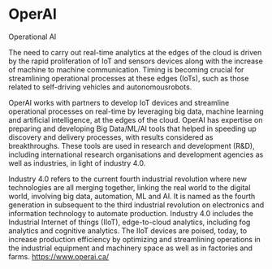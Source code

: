 # OperAI
Operational AI 

The need to carry out real-time analytics at the edges of the cloud is driven by the rapid proliferation of IoT and sensors devices along with the increase of machine to machine communication. Timing is becoming crucial  for streamlining operational processes at these edges (IoTs), such as those related to self-driving vehicles and autonomous ​robots.

OperAI works with partners to develop IoT devices and streamline operational processes on real-time by leveraging big data, machine learning and artificial intelligence, at the edges of the cloud. OperAI has expertise on preparing and developing Big Data/ML/AI tools that helped in speeding up discovery and delivery processes, with results considered as breakthroughs. These tools are used in research and development (R&D), including international research organisations and development agencies as well as industries, in light of industry 4.0.

Industry 4.0 refers to the current fourth industrial revolution where new technologies are all merging together, linking the real world to the digital world, involving big data, automation, ML and AI. It is named as the fourth generation in subsequent to the third industrial revolution on electronics and information technology to automate production. Industry 4.0 includes the Industrial Internet of things (IIoT), edge-to-cloud analytics, including fog analytics and cognitive analytics. The IIoT devices are poised, today, to increase production efficiency by optimizing and streamlining operations in the industrial equipment and machinery space as well as in factories and farms. 
https://www.operai.ca/
